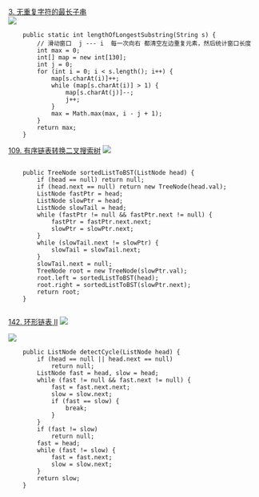 [3\. 无重复字符的最长子串](https://leetcode-cn.com/problems/longest-substring-without-repeating-characters/)  
![](https://upload-images.jianshu.io/upload_images/19741117-bff49042624507a4.png?imageMogr2/auto-orient/strip%7CimageView2/2/w/1240)  
```
    public static int lengthOfLongestSubstring(String s) {
        // 滑动窗口  j --- i  每一次向右 都清空左边重复元素，然后统计窗口长度
        int max = 0;
        int[] map = new int[130];
        int j = 0;
        for (int i = 0; i < s.length(); i++) {
            map[s.charAt(i)]++;
            while (map[s.charAt(i)] > 1) {
                map[s.charAt(j)]--;
                j++;
            }
            max = Math.max(max, i - j + 1);
        }
        return max;
    }

```  

[109\. 有序链表转换二叉搜索树](https://leetcode-cn.com/problems/convert-sorted-list-to-binary-search-tree/)
![](https://upload-images.jianshu.io/upload_images/19741117-120cc409c4022d5a.png?imageMogr2/auto-orient/strip%7CimageView2/2/w/1240)


```

    public TreeNode sortedListToBST(ListNode head) {
        if (head == null) return null;
        if (head.next == null) return new TreeNode(head.val);
        ListNode fastPtr = head;
        ListNode slowPtr = head;
        ListNode slowTail = head;
        while (fastPtr != null && fastPtr.next != null) {
            fastPtr = fastPtr.next.next;
            slowPtr = slowPtr.next;
        }
        while (slowTail.next != slowPtr) {
            slowTail = slowTail.next;
        }
        slowTail.next = null;
        TreeNode root = new TreeNode(slowPtr.val);
        root.left = sortedListToBST(head);
        root.right = sortedListToBST(slowPtr.next);
        return root;
    }


```

[142\. 环形链表 II](https://leetcode-cn.com/problems/linked-list-cycle-ii/)
![](https://upload-images.jianshu.io/upload_images/19741117-25209e7ca1a98e84.png?imageMogr2/auto-orient/strip%7CimageView2/2/w/1240)

![](https://upload-images.jianshu.io/upload_images/19741117-ac6b5372075f966f.png?imageMogr2/auto-orient/strip%7CimageView2/2/w/1240)

```
    public ListNode detectCycle(ListNode head) {
        if (head == null || head.next == null)
            return null;
        ListNode fast = head, slow = head;
        while (fast != null && fast.next != null) {
            fast = fast.next.next;
            slow = slow.next;
            if (fast == slow) {
                break;
            }
        }
        if (fast != slow)
            return null;
        fast = head;
        while (fast != slow) {
            fast = fast.next;
            slow = slow.next;
        }
        return slow;
    }

```
